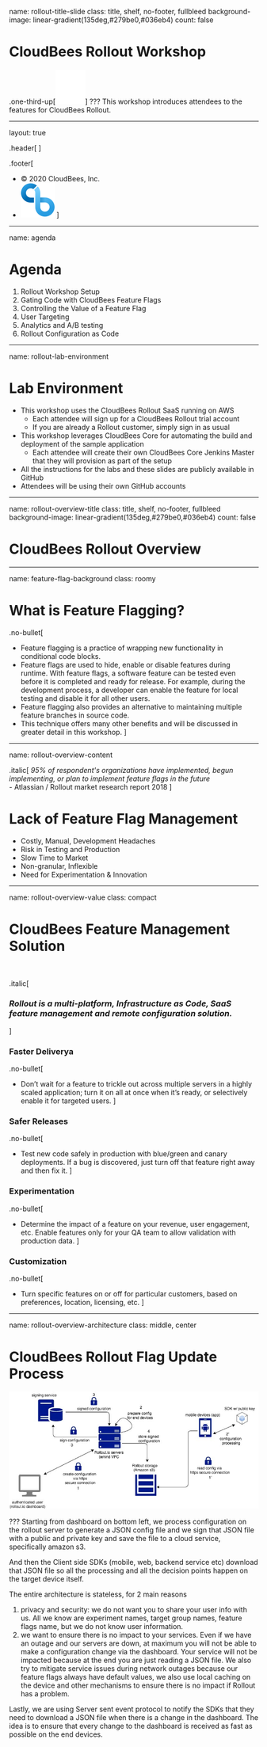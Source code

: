 name: rollout-title-slide
class: title, shelf, no-footer, fullbleed
background-image: linear-gradient(135deg,#279be0,#036eb4)
count: false


# CloudBees Rollout Workshop
.one-third-up[![:scale 10%](../img/Rollout-white.svg)]
???
This workshop introduces attendees to the features for CloudBees Rollout.

---
layout: true

.header[
]

.footer[
- © 2020 CloudBees, Inc.
- ![:scale 100%](../img/CloudBees-Submark-Full-Color.svg)
]
---
name: agenda
# Agenda

1. Rollout Workshop Setup
2. Gating Code with CloudBees Feature Flags
3. Controlling the Value of a Feature Flag
4. User Targeting
5. Analytics and A/B testing
6. Rollout Configuration as Code

---
name: rollout-lab-environment
# Lab Environment

* This workshop uses the CloudBees Rollout SaaS running on AWS
  * Each attendee will sign up for a CloudBees Rollout trial account
  * If you are already a Rollout customer, simply sign in as usual
* This workshop leverages CloudBees Core for automating the build and deployment of the sample application
  * Each attendee will create their own CloudBees Core Jenkins Master that they will provision as part of the setup
* All the instructions for the labs and these slides are publicly available in GitHub
* Attendees will be using their own GitHub accounts

---
name: rollout-overview-title
class: title, shelf, no-footer, fullbleed
background-image: linear-gradient(135deg,#279be0,#036eb4)
count: false

# CloudBees Rollout Overview

---
name: feature-flag-background
class: roomy

# What is Feature Flagging?

.no-bullet[
* Feature flagging is a practice of wrapping new functionality in conditional code blocks.
* Feature flags are used to hide, enable or disable features during runtime. With feature flags, a software feature can be tested even before it is completed and ready for release.  For example, during the development process, a developer can enable the feature for local testing and disable it for all other users.
* Feature flagging also provides an alternative to maintaining multiple feature branches in source code.
* This technique offers many other benefits and will be discussed in greater detail in this workshop.
]

---
name: rollout-overview-content

.italic[
  *95% of respondent's organizations have implemented, begun implementing, or plan to implement feature flags in the future* <br>- Atlassian / Rollout market research report 2018
]

# Lack of Feature Flag Management
* Costly, Manual, Development Headaches
* Risk in Testing and Production
* Slow Time to Market
* Non-granular, Inflexible
* Need for Experimentation & Innovation

---
name: rollout-overview-value
class: compact

# CloudBees Feature Management Solution
<br/>

.italic[
### *Rollout is a multi-platform, Infrastructure as Code, SaaS feature management and remote configuration solution.*

]
### Faster Deliverya
.no-bullet[
* Don’t wait for a feature to trickle out across multiple servers in a highly scaled application; turn it on all at once when it’s ready, or selectively enable it for targeted users.
]

### Safer Releases
.no-bullet[
* Test new code safely in production with blue/green and canary deployments. If a bug is discovered, just turn off that feature right away and then fix it.
]

### Experimentation
.no-bullet[
* Determine the impact of a feature on your revenue, user engagement, etc. Enable features only for your QA team to allow validation with production data.
]

### Customization
.no-bullet[
* Turn specific features on or off for particular customers, based on preferences, location, licensing, etc.
]

---
name: rollout-overview-architecture
class: middle, center

# CloudBees Rollout Flag Update Process
![:scale 75%](img/rollout_saas_arch.jpg)

???
Starting from dashboard on bottom left, we process configuration on the rollout server to generate a JSON config file and we sign that JSON file with a public and private key and save the file to a cloud service, specifically amazon s3.

And then the Client side SDKs (mobile, web, backend service etc) download that JSON file so all the processing and all the decision points happen on the target device itself.

The entire architecture is stateless, for 2 main reasons
1. privacy and security: we do not want you to share your user info with us. All we know are experiment names, target group names, feature flags name, but we do not know user information.
2. we want to ensure there is no impact to your services. Even if we have an outage and our servers are down, at maximum you will not be able to make a configuration change via the dashboard. Your service will not be impacted because at the end you are just reading a JSON file. We also try to mitigate service issues during network outages because our feature flags always have default values, we also use local caching on the device and other mechanisms to ensure there is no impact if Rollout has a problem.

Lastly, we are using Server sent event protocol to notify the SDKs that they need to download a JSON file when there is a change in the dashboard. The idea is to ensure that every change to the dashboard is received as fast as possible on the end devices.
